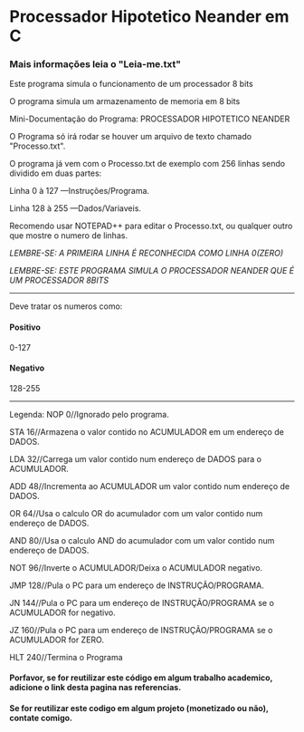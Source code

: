 # Processador Hipotetico Neander em C

### Mais informações leia o "Leia-me.txt"

Este programa simula o funcionamento de um processador 8 bits

O programa simula um armazenamento de memoria em 8 bits

Mini-Documentação do Programa:
PROCESSADOR HIPOTETICO NEANDER

O Programa só irá rodar se houver um arquivo de texto chamado "Processo.txt".

O programa já vem com o Processo.txt de exemplo com 256 linhas
sendo dividido em duas partes:

Linha 0 à 127		—Instruções/Programa.

Linha 128 à 255		—Dados/Variaveis.

Recomendo usar NOTEPAD++ para editar o Processo.txt, ou qualquer outro que mostre o numero de linhas.

*LEMBRE-SE: A PRIMEIRA LINHA É RECONHECIDA COMO LINHA 0(ZERO)*

*LEMBRE-SE: ESTE PROGRAMA SIMULA O PROCESSADOR NEANDER QUE É UM PROCESSADOR 8BITS*
________________________________________________________________
Deve tratar os numeros como:

#### Positivo
0-127
#### Negativo
128-255

________________________________________________________________

Legenda:
NOP	0//Ignorado pelo programa.

STA	16//Armazena o valor contido no ACUMULADOR em um endereço de DADOS.

LDA	32//Carrega um valor contido num endereço de DADOS para o ACUMULADOR.

ADD	48//Incrementa ao ACUMULADOR um valor contido num endereço de DADOS.

OR	64//Usa o calculo OR do acumulador com um valor contido num endereço de DADOS.

AND	80//Usa o calculo AND do acumulador com um valor contido num endereço de DADOS.

NOT	96//Inverte o ACUMULADOR/Deixa o ACUMULADOR negativo.

JMP	128//Pula o PC para um endereço de INSTRUÇÃO/PROGRAMA.

JN	144//Pula o PC para um endereço de INSTRUÇÃO/PROGRAMA se o ACUMULADOR for negativo.

JZ	160//Pula o PC para um endereço de INSTRUÇÃO/PROGRAMA se o ACUMULADOR for ZERO.

HLT	240//Termina o Programa

#### Porfavor, se for reutilizar este código em algum trabalho academico, adicione o link desta pagina nas referencias.

#### Se for reutilizar este codigo em algum projeto (monetizado ou não), contate comigo.

